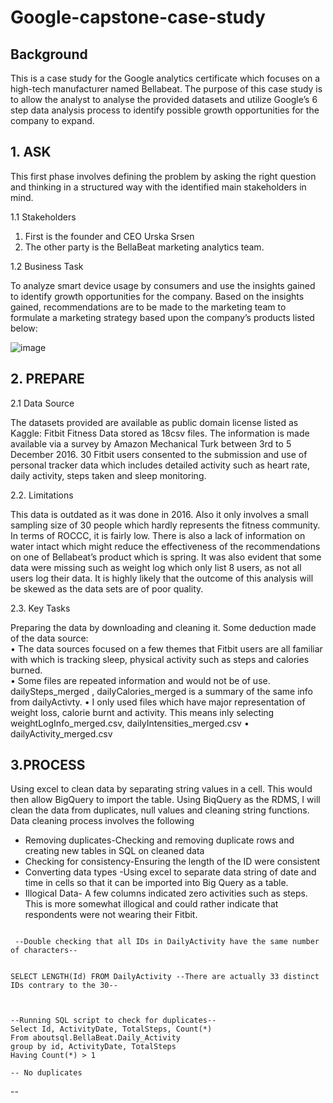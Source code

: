 # Google-capstone-case-study
## Background ##

This is a case study for the Google analytics certificate which focuses on a high-tech manufacturer named Bellabeat. The purpose of this case study is to allow the analyst to analyse the provided datasets and utilize Google’s 6 step data analysis process to identify possible growth opportunities for the company to expand.

## 1.	ASK ##
This first phase involves defining the problem by asking the right question and thinking in a structured way 
with the identified main stakeholders in mind. 
<p> 1.1 Stakeholders <p>
<ol>
<li>First is the founder and CEO Urska Srsen </li>
<li>The other party is the BellaBeat marketing analytics team.
</li>
</ol>
<p>1.2	Business Task<p>
To analyze smart device usage by consumers and use the insights gained to identify growth opportunities for the company. Based on the insights gained, recommendations are to be made to the marketing team to formulate a marketing strategy based upon the company’s products listed below:
  
  ![image](https://user-images.githubusercontent.com/88995922/133566224-fe95e7f2-390e-48a6-b8d3-ae41a2b7961a.png)

## 2. PREPARE ##
<p> 2.1 Data Source<p>
The datasets provided are available as public domain license listed as Kaggle: Fitbit Fitness Data stored as 18csv files. The information is made available via a survey by Amazon Mechanical Turk between 3rd to 5 December 2016. 30 Fitbit users consented to the submission and use of personal tracker data which includes detailed activity such as heart rate, daily activity, steps taken and sleep monitoring.

<p> 2.2.	Limitations <p>
This data is outdated as it was done in 2016. Also it only involves a small sampling size of 30 people which hardly represents the fitness community. In terms of ROCCC, it is fairly low. There is also a lack of information on water intact which might reduce the effectiveness of the recommendations on one of Bellabeat’s product which is spring. It was also evident that some data were missing such as weight log which only list 8 users, as not all users log their data. It is highly likely that the outcome of this analysis will be skewed as the data sets are of poor quality. 

<p> 2.3.	Key Tasks<p>
Preparing the data by downloading and cleaning it. Some deduction made of the data source:
<br> •	The data sources focused on a few themes that Fitbit users are all familiar with which is tracking sleep, physical activity such as steps and calories burned. <br> 
•	Some files are repeated information and would not be of use. dailySteps_merged , dailyCalories_merged is a summary of the same info from dailyActivty.
•	I only used files which have major representation of weight loss, calorie burnt and activity. This means inly selecting weightLogInfo_merged.csv,
dailyIntensities_merged.csv
•	dailyActivity_merged.csv

## 3.PROCESS ##
Using excel to clean data by separating string values in a cell. This would then allow BigQuery to import the table.
Using BiqQuery as the RDMS, I will clean the data from duplicates, null values and cleaning string functions.
Data cleaning process involves the following
<ul>
<li>Removing duplicates-Checking and removing duplicate rows and creating new tables in SQL on cleaned data</li>
<li>Checking for consistency-Ensuring the length of the ID were consistent</li>
<li>Converting data types -Using excel to separate data string of date and time in cells so that it can be imported into Big Query as a table.</li>
<li>Illogical Data- A few columns indicated zero activities such as steps. This is more somewhat illogical and could rather indicate that respondents were not wearing their Fitbit.</li>
</ul>
 <pre><code>
 --Double checking that all IDs in DailyActivity have the same number of characters--

SELECT LENGTH(Id)
FROM DailyActivity
--There are actually 33 distinct IDs contrary to the 30--
 </code></pre>

<pre><code>
--Running SQL script to check for duplicates--
Select Id, ActivityDate, TotalSteps, Count(*)
From aboutsql.BellaBeat.Daily_Activity
group by id, ActivityDate, TotalSteps
Having Count(*) > 1

-- No duplicates </code></pre>--



